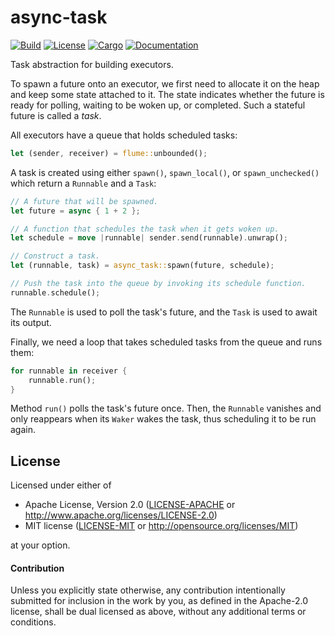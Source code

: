 # async-task

[![Build](https://github.com/smol-rs/async-task/workflows/Build%20and%20test/badge.svg)](
https://github.com/smol-rs/async-task/actions)
[![License](https://img.shields.io/badge/license-MIT%2FApache--2.0-blue.svg)](
https://github.com/smol-rs/async-task)
[![Cargo](https://img.shields.io/crates/v/async-task.svg)](
https://crates.io/crates/async-task)
[![Documentation](https://docs.rs/async-task/badge.svg)](
https://docs.rs/async-task)

Task abstraction for building executors.

To spawn a future onto an executor, we first need to allocate it on the heap and keep some
state attached to it. The state indicates whether the future is ready for polling, waiting to
be woken up, or completed. Such a stateful future is called a *task*.

All executors have a queue that holds scheduled tasks:

```rust
let (sender, receiver) = flume::unbounded();
```

A task is created using either `spawn()`, `spawn_local()`, or `spawn_unchecked()` which
return a `Runnable` and a `Task`:

```rust
// A future that will be spawned.
let future = async { 1 + 2 };

// A function that schedules the task when it gets woken up.
let schedule = move |runnable| sender.send(runnable).unwrap();

// Construct a task.
let (runnable, task) = async_task::spawn(future, schedule);

// Push the task into the queue by invoking its schedule function.
runnable.schedule();
```

The `Runnable` is used to poll the task's future, and the `Task` is used to await its
output.

Finally, we need a loop that takes scheduled tasks from the queue and runs them:

```rust
for runnable in receiver {
    runnable.run();
}
```

Method `run()` polls the task's future once. Then, the `Runnable`
vanishes and only reappears when its `Waker` wakes the task, thus
scheduling it to be run again.

## License

Licensed under either of

 * Apache License, Version 2.0 ([LICENSE-APACHE](LICENSE-APACHE) or http://www.apache.org/licenses/LICENSE-2.0)
 * MIT license ([LICENSE-MIT](LICENSE-MIT) or http://opensource.org/licenses/MIT)

at your option.

#### Contribution

Unless you explicitly state otherwise, any contribution intentionally submitted
for inclusion in the work by you, as defined in the Apache-2.0 license, shall be
dual licensed as above, without any additional terms or conditions.
